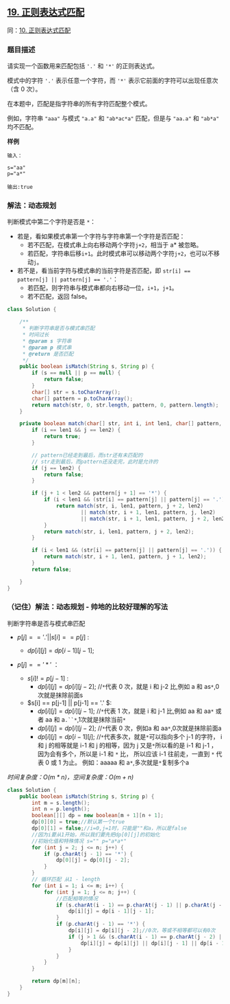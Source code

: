 ## [19. 正则表达式匹配](https://leetcode.cn/problems/zheng-ze-biao-da-shi-pi-pei-lcof/)
同：[10. 正则表达式匹配](https://leetcode.cn/problems/regular-expression-matching/description/)

### 题目描述

请实现一个函数用来匹配包括 `'.'` 和 `'*'` 的正则表达式。

模式中的字符 `'.'` 表示任意一个字符，而 `'*'` 表示它前面的字符可以出现任意次（含 0 次）。

在本题中，匹配是指字符串的所有字符匹配整个模式。

例如，字符串 `"aaa"` 与模式 `"a.a"` 和 `"ab*ac*a"` 匹配，但是与 `"aa.a"` 和 `"ab*a"` 均不匹配。

**样例**

```
输入：

s="aa"
p="a*"

输出:true
```


### 解法：动态规划

判断模式中第二个字符是否是 `*`：

- 若是，看如果模式串第一个字符与字符串第一个字符是否匹配：
    - 若不匹配，在模式串上向右移动两个字符`j+2`，相当于 a\* 被忽略。
    - 若匹配，字符串后移`i+1`。此时模式串可以移动两个字符`j+2`，也可以不移动`j`。
- 若不是，看当前字符与模式串的当前字符是否匹配，即 `str[i] == pattern[j] || pattern[j] == '.'`：
    - 若匹配，则字符串与模式串都向右移动一位，`i+1`，`j+1`。
    - 若不匹配，返回 false。

```java
class Solution {

    /**
     * 判断字符串是否与模式串匹配
     * 时间过长
     * @param s 字符串
     * @param p 模式串
     * @return 是否匹配
     */
    public boolean isMatch(String s, String p) {
        if (s == null || p == null) {
            return false;
        }
        char[] str = s.toCharArray();
        char[] pattern = p.toCharArray();
        return match(str, 0, str.length, pattern, 0, pattern.length);
    }

    private boolean match(char[] str, int i, int len1, char[] pattern, int j, int len2) {
        if (i == len1 && j == len2) {
            return true;
        }

        // pattern已经走到最后，而str还有未匹配的
        // str走到最后，而pattern还没走完，此时是允许的
        if (j == len2) {
            return false;
        }

        if (j + 1 < len2 && pattern[j + 1] == '*') {
            if (i < len1 && (str[i] == pattern[j] || pattern[j] == '.')) {
                return match(str, i, len1, pattern, j + 2, len2)
                        || match(str, i + 1, len1, pattern, j, len2)
                        || match(str, i + 1, len1, pattern, j + 2, len2);
            }
            return match(str, i, len1, pattern, j + 2, len2);
        }

        if (i < len1 && (str[i] == pattern[j] || pattern[j] == '.')) {
            return match(str, i + 1, len1, pattern, j + 1, len2);
        }
        return false;

    }
}
```

### （记住）解法：动态规划 - 帅地的比较好理解的写法

判断字符串是否与模式串匹配
- $p[j] == '.' || s[i] == p[j]$ : 
   - $dp[i][j]=dp[i-1][j-1]$;

- $p[j] == '*'$ ：
   - $s[i] != p[j-1]$ : 
      - $dp[i][j]=dp[i][j-2];$ //`*`代表 0 次，就是 i 和 j-2 比,例如 a 和 as`*`,0次就是抹除前面s
   - $s[i] == p[j-1] || p[j-1] == '.' $:
      - $dp[i][j]=dp[i][j-1];$ //`*`代表 1 次，就是 i 和 j-1 比,例如 aa 和 aa`*` 或者 aa 和 a`.``*`,1次就是抹除当前`*`
      - $dp[i][j]=dp[i][j-2];$ //`*`代表 0 次，例如a 和 aa`*`,0次就是抹除前面a
      - $dp[i][j]=dp[i-1][j];$ //`*`代表多次，就是`*`可以指向多个 j-1 的字符，
                                          i 和 j 的相等就是 i-1 和 j 的相等，因为 j 又是`*`所以看的是 i-1 和 j-1 ，
                                          因为会有多个，所以是 i-1 和 `*` 比，
                                          所以应该 i-1 往前走，一直到 `*` 代表 0 或 1 为止。
                                          例如：aaaaa 和 a`*`,多次就是`*`复制多个a

*时间复杂度：$O(m * n)$，空间复杂度：$O(m + n)$*
````java
class Solution {
    public boolean isMatch(String s, String p) {
        int m = s.length();
        int n = p.length();
        boolean[][] dp = new boolean[m + 1][n + 1];
        dp[0][0] = true;//默认第一个true
        dp[0][1] = false;//i=0,j=1时，只能是""和a，所以是false
        //因为i要从1开始，所以我们要先把dp[0][j]的初始化
        //初始化值和特殊情况 s="" p="a*a*"
        for (int j = 2; j <= n; j++) {
            if (p.charAt(j - 1) == '*') {
                dp[0][j] = dp[0][j - 2];
            }
        }
        // 循环匹配 从1 - length
        for (int i = 1; i <= m; i++) {
            for (int j = 1; j <= n; j++) {
                //匹配相等的情况
                if (s.charAt(i - 1) == p.charAt(j - 1) || p.charAt(j - 1) == '.') {
                    dp[i][j] = dp[i - 1][j - 1];
                }
                if (p.charAt(j - 1) == '*') {
                    dp[i][j] = dp[i][j - 2];//0次，等或不相等都可以有0次
                    if (j > 1 && (s.charAt(i - 1) == p.charAt(j - 2) || p.charAt(j - 2) == '.')) {
                        dp[i][j] = dp[i][j] || dp[i][j - 1] || dp[i - 1][j];// 0次 1次 多次
                    }
                }
            }
        }

        return dp[m][n];
    }
}
````